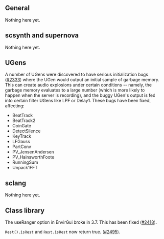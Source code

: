 ## General ##

Nothing here yet.

## scsynth and supernova ##

Nothing here yet.

## UGens ##

A number of UGens were discovered to have serious initialization bugs ([#2333](https://github.com/supercollider/supercollider/issues/2333)) where the UGen would output an initial sample of garbage memory. This can create audio explosions under certain conditions -- namely, the garbage memory evaluates to a large number (which is more likely to happen when the server is recording), and the buggy UGen's output is fed into certain filter UGens like LPF or Delay1. These bugs have been fixed, affecting:

- BeatTrack
- BeatTrack2
- CoinGate
- DetectSilence
- KeyTrack
- LFGauss
- PartConv
- PV_JensenAndersen
- PV_HainsworthFoote
- RunningSum
- Unpack1FFT

## sclang ##

Nothing here yet.

## Class library ##

The useRanger option in EnvirGui broke in 3.7. This has been fixed ([#2418](https://github.com/supercollider/supercollider/pull/2418)).

`Rest().isRest` and `Rest.isRest` now return true. ([#2495](https://github.com/supercollider/supercollider/pull/2495)).